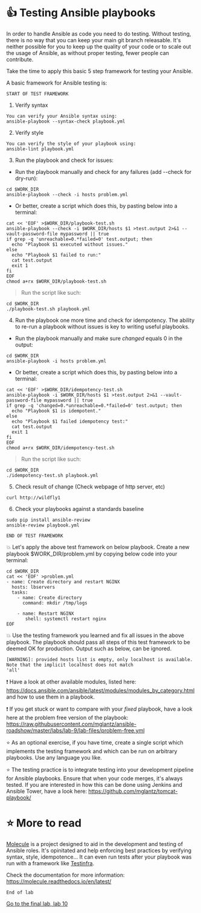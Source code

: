 #  :thumbsup: Testing Ansible playbooks

In order to handle Ansible as code you need to do testing. Without testing, there is no way that you can keep your main git branch releasable.
It's neither possible for you to keep up the quality of your code or to scale out the usage of Ansible, as without proper testing, fewer people can contribute.

Take the time to apply this basic 5 step framework for testing your Ansible.

A basic framework for Ansible testing is:

```
START OF TEST FRAMEWORK
```

1. Verify syntax
```
You can verify your Ansible syntax using: 
ansible-playbook --syntax-check playbook.yml
```

2. Verify style
```
You can verify the style of your playbook using:
ansible-lint playbook.yml
```

3. Run the playbook and check for issues:
* Run the playbook manually and check for any failures (add --check for dry-run):
```
cd $WORK_DIR
ansible-playbook --check -i hosts problem.yml
```

* Or better, create a script which does this, by pasting below into a terminal:
```
cat << 'EOF' >$WORK_DIR/playbook-test.sh
ansible-playbook --check -i $WORK_DIR/hosts $1 >test.output 2>&1 --vault-password-file mypassword || true
if grep -q 'unreachable=0.*failed=0' test.output; then
  echo "Playbook $1 executed without issues."
else
  echo "Playbook $1 failed to run:"
  cat test.output
  exit 1
fi
EOF
chmod a+rx $WORK_DIR/playbook-test.sh
```
>Run the script like such:
```
cd $WORK_DIR
./playbook-test.sh playbook.yml
```

4. Run the playbook one more time and check for idempotency. The ability to re-run a playbook without issues is key to writing useful playbooks.
* Run the playbook manually and make sure _changed_ equals 0 in the output: 
```
cd $WORK_DIR
ansible-playbook -i hosts problem.yml
```

* Or better, create a script which does this, by pasting below into a terminal:
```
cat << 'EOF' >$WORK_DIR/idempotency-test.sh
ansible-playbook -i $WORK_DIR/hosts $1 >test.output 2>&1 --vault-password-file mypassword || true
if grep -q 'changed=0.*unreachable=0.*failed=0' test.output; then
  echo "Playbook $1 is idempotent."
else
  echo "Playbook $1 failed idempotency test:"
  cat test.output
  exit 1
fi
EOF
chmod a+rx $WORK_DIR/idempotency-test.sh
```
>Run the script like such:
```
cd $WORK_DIR
./idempotency-test.sh playbook.yml
```

5. Check result of change (Check webpage of http server, etc)
```
curl http://wildfly1
```

6. Check your playbooks against a standards baseline
```
sudo pip install ansible-review
ansible-review playbook.yml
```

```
END OF TEST FRAMEWORK
```

:boom: Let's apply the above test framework on below playbook. Create a new playbook $WORK_DIR/problem.yml by copying below code into your terminal:
```
cd $WORK_DIR
cat << 'EOF' >problem.yml
- name: Create directory and restart NGINX
  hosts: lbservers
  tasks: 
    - name: Create directory
      command: mkdir /tmp/logs

    - name: Restart NGINX
       shell: systemctl restart nginx
EOF
```

:boom: Use the testing framework you learned and fix all issues in the above playbook. The playbook should pass all steps of this test framework to be deemed OK for production. Output such as below, can be ignored.
```
[WARNING]: provided hosts list is empty, only localhost is available. Note that the implicit localhost does not match
'all'
```
 :exclamation: Have a look at other available modules, listed here: https://docs.ansible.com/ansible/latest/modules/modules_by_category.html and how to use them in a playbook.

 :exclamation: If you get stuck or want to compare with your _fixed_ playbook, have a look here at the problem free version of the playbook:
https://raw.githubusercontent.com/mglantz/ansible-roadshow/master/labs/lab-9/lab-files/problem-free.yml

:star: As an optional exercise, if you have time, create a single script which implements the testing framework and which can be run on arbitrary playbooks. Use any language you like.

:star: The testing practice is to integrate testing into your development pipeline for Ansible playbooks. Ensure that when your code merges, it's always tested. If you are interested in how this can be done using Jenkins and Ansible Tower, have a look here:
https://github.com/mglantz/tomcat-playbook/

# :star: More to read

[Molecule](https://molecule.readthedocs.io/en/latest/) is a project designed to aid in the development and testing of Ansible roles.
It's opinitated and help enforcing best practices by verifying syntax, style, idempotence... It can even run tests after your playbook was run
with a framework like [Testinfra](https://testinfra.readthedocs.io/en/latest/).

Check the documentation for more information: https://molecule.readthedocs.io/en/latest/

```
End of lab
```
[Go to the final lab, lab 10](../lab-10/README.md)
